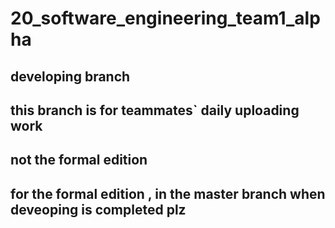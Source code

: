 # 20_software_engineering_team1_alpha
## developing branch
## this branch is for teammates` daily uploading work
## not the formal edition
## for the formal edition , in the master branch when deveoping is completed plz
